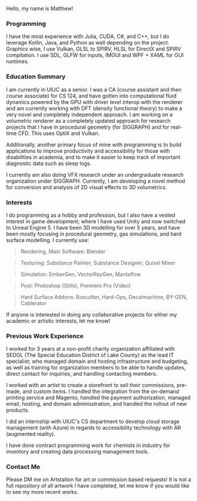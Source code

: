 Hello, my name is Matthew!

### Programming

I have the most experience with Julia, CUDA, C#, and C++, but I do leverage Kotlin, Java, and Python as well depending on the project. Graphics wise, I use Vulkan, GLSL to SPIRV, HLSL for DirectX and SPIRV compilation. I use SDL, GLFW for inputs, IMGUI and WPF + XAML for GUI runtimes.

### Education Summary

I am currently in UIUC as a senior. I was a CA (course assistant and then course associate) for CS 124, and have gotten into computational fluid dynamics powered by the GPU with driver level interop with the renderer and am currently working with DFT (density functional theory) to make a very novel and completely independent approach. I am working on a volumetric renderer as a completely updated approach for research projects that I have in procedural geometry (for SIGGRAPH) and for real-time CFD. This uses OptiX and Vulkan.

Additionally, another primary focus of mine with programming is to build applications to improve productivity and accessibility for those with disabilities in academia, and to make it easier to keep track of important diagnostic data such as sleep logs.

I currently am also doing VFX research under an undergraduate research organization under SIGGRAPH. Currently, I am developing a novel method for conversion and analysis of 2D visual effects to 3D volumetrics.

### Interests

I do programming as a hobby and profession, but I also have a vested interest in game development; where I have used Unity and now switched to Unreal Engine 5. I have been 3D modelling for over 5 years, and have been mostly focusing in procedural geometry, gas simulations, and hard surface modelling. I currently use:

>Rendering, Main Software: Blender

>Texturing: Substance Painter, Substance Designer, Quixel Mixer

>Simulation: EmberGen, VectorRayGen, Mantaflow

>Post: Photoshop (Stills), Premiere Pro (Video)

>Hard Surface Addons: Boxcutter, Hard-Ops, Decalmachine, BY-GEN, Cablerator

If anyone is interested in doing any collaborative projects for either my academic or artistic interests, let me know!

### Previous Work Experience

I worked for 3 years at a non-profit charity organization affiliated with SEDOL (The Special Education District of Lake County) as the lead IT specialist; who managed domain and hosting infrastructure and budgeting, as well as training for organization members to be able to handle updates, direct contact for inquiries, and handling contacting members.

I worked with an artist to create a storefront to sell their commissions, pre-made, and custom items. I handled the integration from the on-demand printing service and Magento, handled the payment authorization, managed email, hosting, and domain adminisstration, and handled the rollout of new products.

I did an internship with UIUC's CS department to develop cloud storage management (with Azure) in regards to accessibility technology with AR (augmented reality).

I have done contract programming work for chemists in industry for inventory and creating data processing management tools.

### Contact Me

Please DM me on Artstation for art or commission based requests! It is not a full repository of all artwork I have completed, let me know if you would like to see my more recent works.

